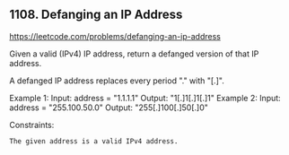 ## 1108. Defanging an IP Address

https://leetcode.com/problems/defanging-an-ip-address

Given a valid (IPv4) IP address, return a defanged version of that IP address.

A defanged IP address replaces every period "." with "[.]".

Example 1:
Input: address = "1.1.1.1"
Output: "1[.]1[.]1[.]1"
Example 2:
Input: address = "255.100.50.0"
Output: "255[.]100[.]50[.]0"

Constraints:

    The given address is a valid IPv4 address.
